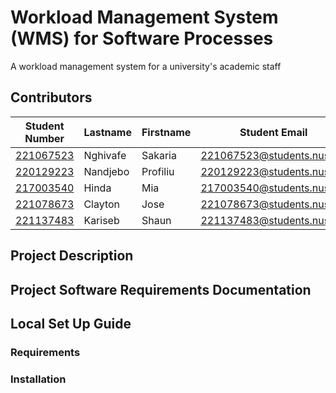 # Workload Management System (WMS) for Software Processes
A workload management system for a university's academic staff

## Contributors
|Student Number|Lastname|Firstname|Student Email|
|--------------|--------|---------|-------------|
|[221067523]()|Nghivafe|Sakaria|221067523@students.nust.na|
|[220129223]()|Nandjebo|Profiliu|220129223@students.nust.na|
|[217003540]()|Hinda|Mia|217003540@students.nust.na|
|[221078673]()|Clayton|Jose|221078673@students.nust.na|
|[221137483]()|Kariseb|Shaun|221137483@students.nust.na|

## Project Description
## Project Software Requirements Documentation
## Local Set Up Guide
### Requirements
### Installation